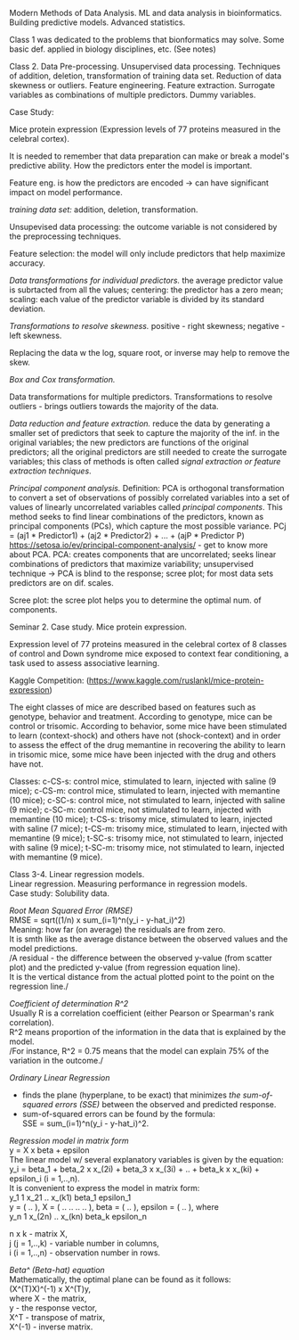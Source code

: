 Modern Methods of Data Analysis.
ML and data analysis in bioinformatics. Building predictive models. Advanced statistics.



Class 1 was dedicated to the problems that bionformatics may solve. Some basic def. applied in biology disciplines, etc. (See notes)


Class 2. Data Pre-processing.
Unsupervised data processing. Techniques of addition, deletion, transformation of training data set. Reduction of data skewness or outliers. Feature engineering.
Feature extraction. Surrogate variables as combinations of multiple predictors. Dummy variables.

Case Study:

Mice protein expression (Expression levels of 77 proteins measured in the celebral cortex).


It is needed to remember that data preparation can make or break a model's predictive ability. How the predictors enter the model is important.

Feature eng. is how the predictors are encoded -> can have significant impact on model performance.

*training data set:*
addition,
deletion,
transformation.

Unsupevised data processing: the outcome variable is not considered by the preprocessing techniques.

Feature selection: the model will only include predictors that help maximize accuracy.

*Data transformations for individual predictors.*
the average predictor value is subrtacted from all the values;
centering: the predictor has a zero mean;
scaling: each value of the predictor variable is divided by its standard deviation.

*Transformations to resolve skewness.*
positive - right skewness;
negative - left skewness.

Replacing the data w the log, square root, or inverse may help to remove the skew.

*Box and Cox transformation.*

Data transformations for multiple predictors.
Transformations to resolve outliers - brings outliers towards the majority of the data.

*Data reduction and feature extraction.*
reduce the data by generating a smaller set of predictors that seek to capture the majority of the inf. in the original variables;
the new predictors are functions of the original predictors;
all the original predictors are still needed to create the surrogate variables;
this class of methods is often called *signal extraction or feature extraction techniques*.

*Principal component analysis.*
Definition: PCA is orthogonal transformation to convert a set of observations of possibly correlated variables into a set of values of linearly uncorrelated variables called *principal components*.
This method seeks to find linear combinations of the predictors, known as principal components (PCs), which capture the most possible variance.
PCj = (aj1 * Predictor1) + (aj2 * Predictor2) + ... + (ajP * Predictor P)
https://setosa.io/ev/principal-component-analysis/ - get to know more about PCA.
PCA:
creates components that are uncorrelated;
seeks linear combinations of predictors that maximize variability;
unsupervised technique -> PCA is blind to the response;
scree plot;
for most data sets predictors are on dif. scales.

Scree plot: the scree plot helps you to determine the optimal num. of components.


Seminar 2. Case study. Mice protein expression.

Expression level of 77 proteins measured in the celebral cortex of 8 classes of control and Down syndrome mice exposed to context fear conditioning, a task used to assess associative learning.

Kaggle Competition: (https://www.kaggle.com/ruslankl/mice-protein-expression)

The eight classes of mice are described based on features such as genotype, behavior and treatment. According to genotype, mice can be control or trisomic. According to behavior, some mice have been stimulated to learn (context-shock) and others have not (shock-context) and in order to assess the effect of the drug memantine in recovering the ability to learn in trisomic mice, some mice have been injected with the drug and others have not.

Classes:
c-CS-s: control mice, stimulated to learn, injected with saline (9 mice);
c-CS-m: control mice, stimulated to learn, injected with memantine (10 mice);
c-SC-s: control mice, not stimulated to learn, injected with saline (9 mice);
c-SC-m: control mice, not stimulated to learn, injected with memantine (10 mice);
t-CS-s: trisomy mice, stimulated to learn, injected with saline (7 mice);
t-CS-m: trisomy mice, stimulated to learn, injected with memantine (9 mice);
t-SC-s: trisomy mice, not stimulated to learn, injected with saline (9 mice);
t-SC-m: trisomy mice, not stimulated to learn, injected with memantine (9 mice).

Class 3-4. Linear regression models.  
Linear regression. Measuring performance in regression models.  
Case study: Solubility data.  
  
*Root Mean Squared Error (RMSE)*  
RMSE = sqrt((1/n) x sum_(i=1)^n(y_i - y-hat_i)^2)  
Meaning: how far (on average) the residuals are from zero.  
It is smth like as the average distance between the observed values and the model predictions.  
/A residual - the difference between the observed y-value (from scatter plot) and the predicted y-value (from regression equation line).  
It is the vertical distance from the actual plotted point to the point on the regression line./

*Coefficient of determination R^2*  
Usually R is a correlation coefficient (either Pearson or Spearman's rank correlation).  
R^2 means proportion of the information in the data that is explained by the model.  
/For instance, R^2 = 0.75 means that the model can explain 75% of the variation in the outcome./  

*Ordinary Linear Regression*  
- finds the plane (hyperplane, to be exact) that minimizes *the sum-of-squared errors (SSE)* between the observed and predicted response.  
- sum-of-squared errors can be found by the formula:  
 SSE = sum_(i=1)^n(y_i - y-hat_i)^2.  

*Regression model in matrix form*  
y = X x beta + epsilon  
The linear model w/ several explanatory variables is given by the equation:  
y_i = beta_1 + beta_2 x x_(2i) + beta_3 x x_(3i) + .. + beta_k x x_(ki) + epsilon_i (i = 1,..,n).  
It is convenient to express the model in matrix form:  
      y_1          1   x_21  .. x_(k1)            beta_1                epsilon_1  
y = ( .. ), X = ( ..    ..   ..  ..   ), beta = (   ..   ), epsilon = (    ..     ), where  
      y_n          1  x_(2n) .. x_(kn)            beta_k                epsilon_n  

n x k - matrix X,  
j (j = 1,..,k) - variable number in columns,  
i (i = 1,..,n) - observation number in rows.  

*Beta^ (Beta-hat) equation*  
Mathematically, the optimal plane can be found as it follows:  
 (X^(T)X)^(-1) x X^(T)y,  
where X - the matrix,  
y - the response vector,  
X^T - transpose of matrix,  
X^(-1) - inverse matrix.  



